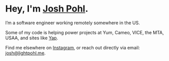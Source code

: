 # Hey, I'm [Josh Pohl](https://www.lightpohl.me).

I’m a software engineer working remotely somewhere in the US.

Some of my code is helping power projects at Yum, Cameo, VICE, the MTA, USAA, and sites like [Yap](https://yap.chat/).

Find me elsewhere on [Instagram](https://www.instagram.com/lightpohl/), or reach out directly via email: [josh@lightpohl.me](mailto:josh@lightpohl.me).
